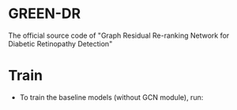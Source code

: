 # GREEN-DR
The official source code of "Graph Residual Re-ranking Network for Diabetic Retinopathy Detection"

# Train
- To train the baseline models (without GCN module), run:
